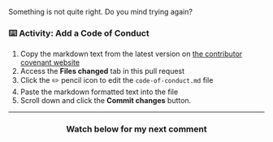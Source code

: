 Something is not quite right. Do you mind trying again?

### :keyboard: Activity: Add a Code of Conduct

1. Copy the markdown text from the latest version on [the contributor covenant website](https://www.contributor-covenant.org/)
1. Access the **Files changed** tab in this pull request
1. Click the :pencil2: pencil icon to edit the `code-of-conduct.md` file
1. Paste the markdown formatted text into the file
1. Scroll down and click the **Commit changes** button.

<hr>
<h3 align="center">Watch below for my next comment</h3>
